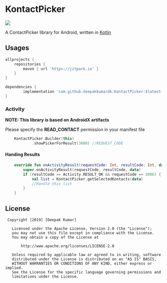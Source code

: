 # KontactPicker
[![](https://jitpack.io/v/deepakkumardk/KontactPicker.svg)](https://jitpack.io/#deepakkumardk/KontactPicker)

A ContactPicker library for Android, written in [Kotlin](http://kotlinlang.org)

## Usages
```groovy
allprojects {
	repositories {
	    maven { url 'https://jitpack.io' }
	}
}
```

```groovy
dependencies {
        implementation 'com.github.deepakkumardk:KontactPicker:$latest-version'
}
```

### Activity

**NOTE: This library is based on AndroidX artifacts**

Please specify the **READ_CONTACT** permission in your manifest file

```kotlin
    KontactPicker.Builder(this)
            .showPickerForResult(3000) //REQUEST_CODE
```

#### Handing Results
```kotlin
    override fun onActivityResult(requestCode: Int, resultCode: Int, data: Intent?) {
        super.onActivityResult(requestCode, resultCode, data)
        if (resultCode == Activity.RESULT_OK && requestCode == 3000) {
            val list = KontactPicker.getSelectedKontacts(data)
            //Handle this list
        }
    }
```


## License

```
 Copyright [2019] [Deepak Kumar]

   Licensed under the Apache License, Version 2.0 (the "License");
   you may not use this file except in compliance with the License.
   You may obtain a copy of the License at

       http://www.apache.org/licenses/LICENSE-2.0

   Unless required by applicable law or agreed to in writing, software
   distributed under the License is distributed on an "AS IS" BASIS,
   WITHOUT WARRANTIES OR CONDITIONS OF ANY KIND, either express or implied.
   See the License for the specific language governing permissions and
   limitations under the License.
   ```
